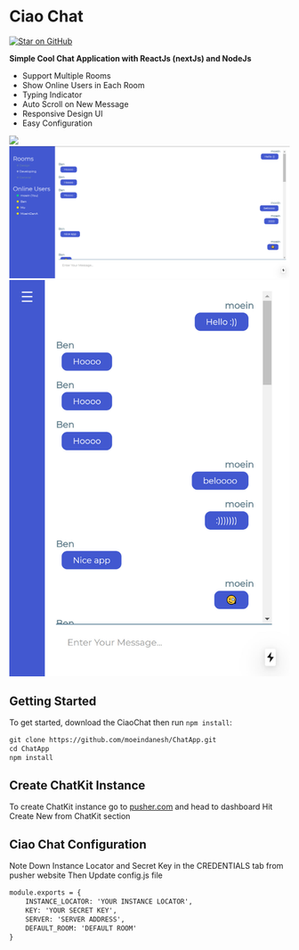 # Ciao Chat
[![Star on GitHub][github-star-badge]][github-star]

[github-star-badge]: https://img.shields.io/github/stars/moeindanesh/ChatApp.svg?style=social
[github-star]: https://github.com/moeindanesh/ChatApp/stargazers


**Simple Cool Chat Application with ReactJs (nextJs) and NodeJs**


- Support Multiple Rooms
- Show Online Users in Each Room
- Typing Indicator
- Auto Scroll on New Message
- Responsive Design UI
- Easy Configuration

![](media/CiaoChat.gif)
![](media/Ciao_chatScreen.jpg)
![](media/Ciao_chatScreen_mobile.jpg)

## Getting Started

To get started, download the CiaoChat then run `npm install`:

```
git clone https://github.com/moeindanesh/ChatApp.git
cd ChatApp
npm install
```

## Create ChatKit Instance

To create ChatKit instance go to [pusher.com](https://pusher.com/chatkit) and head to dashboard
Hit Create New from ChatKit section

## Ciao Chat Configuration
Note Down Instance Locator and Secret Key in the CREDENTIALS tab from pusher website
Then Update config.js file

```
module.exports = {
    INSTANCE_LOCATOR: 'YOUR INSTANCE LOCATOR',
    KEY: 'YOUR SECRET KEY',
    SERVER: 'SERVER ADDRESS',
    DEFAULT_ROOM: 'DEFAULT ROOM'
}
```



